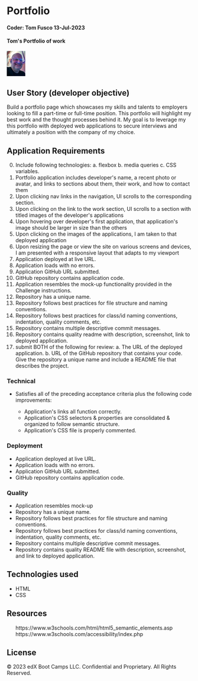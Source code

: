 # Portfolio

#### Coder: Tom Fusco 13-Jul-2023
#### Tom's Portfolio of work

<img src="./assets/images/tom.jpg" width=10%>

## User Story (developer objective)

Build a portfolio page which showcases my skills and talents to employers looking to fill a part-time or full-time position. This portfolio will highlight my best work and the thought processes behind it. My goal is to leverage my this portfolio with deployed web applications to secure interviews and ultimately a position with the company of my choice.

## Application Requirements

0. Include following technologies:
	a. flexbox
	b. media queries
	c. CSS variables.	
1. Portfolio application includes developer's name, a recent photo or avatar, and links to sections about them, their work, and how to contact them
2. Upon clicking nav links in the navigation, UI scrolls to the corresponding section.
3. Upon clicking on the link to the work section, UI scrolls to a section with titled images of the developer's applications
4. Upon hovering over developer's first application, that application's image should be larger in size than the others
5. Upon clicking on the images of the applications, I am taken to that deployed application
6. Upon resizing the page or view the site on various screens and devices, I am presented with a responsive layout that adapts to my viewport
7. Application deployed at live URL.
8. Application loads with no errors.
9. Application GitHub URL submitted.
10. GitHub repository contains application code.
11. Application resembles the mock-up functionality provided in the Challenge instructions.
12. Repository has a unique name.
13. Repository follows best practices for file structure and naming conventions.
14. Repository follows best practices for class/id naming conventions, indentation, quality comments, etc.
15. Repository contains multiple descriptive commit messages.
16. Repository contains quality readme with description, screenshot, link to deployed application.
17. submit BOTH of the following for review: 
	a. The URL of the deployed application.
	b. URL of the GitHub repository that contains your code. Give the repository a unique name and include a README file that describes the project.

### Technical

* Satisfies all of the preceding acceptance criteria plus the following code improvements:

  * Application's links all function correctly.
  * Application's CSS selectors & properties are consolidated & organized to follow semantic structure.
  * Application's CSS file is properly commented.

### Deployment

 * Application deployed at live URL.
 * Application loads with no errors.
 * Application GitHub URL submitted.
 * GitHub repository contains application code.

### Quality

* Application resembles mock-up
* Repository has a unique name.
* Repository follows best practices for file structure and naming conventions.
* Repository follows best practices for class/id naming conventions, indentation, quality comments, etc.
* Repository contains multiple descriptive commit messages.
* Repository contains quality README file with description, screenshot, and link to deployed application.

## Technologies used

 * HTML
 * CSS

## Resources
<ol>
  https://www.w3schools.com/html/html5_semantic_elements.asp
  https://www.w3schools.com/accessibility/index.php
</ol>

## License

© 2023 edX Boot Camps LLC. Confidential and Proprietary. All Rights Reserved.
